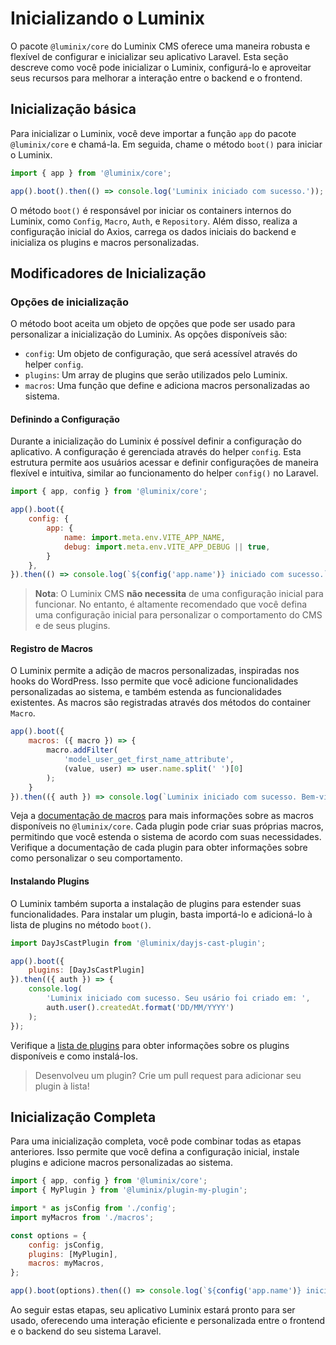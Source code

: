 # Inicializando o Luminix

O pacote `@luminix/core` do Luminix CMS oferece uma maneira robusta e flexível de configurar e inicializar seu aplicativo Laravel. Esta seção descreve como você pode inicializar o Luminix, configurá-lo e aproveitar seus recursos para melhorar a interação entre o backend e o frontend.

## Inicialização básica

Para inicializar o Luminix, você deve importar a função `app` do pacote `@luminix/core` e chamá-la. Em seguida, chame o método `boot()` para iniciar o Luminix.

```javascript
import { app } from '@luminix/core';

app().boot().then(() => console.log('Luminix iniciado com sucesso.'));
```

O método `boot()` é responsável por iniciar os containers internos do Luminix, como `Config`, `Macro`, `Auth`, e `Repository`. Além disso, realiza a configuração inicial do Axios, carrega os dados iniciais do backend e inicializa os plugins e macros personalizadas.

## Modificadores de Inicialização

### Opções de inicialização

O método boot aceita um objeto de opções que pode ser usado para personalizar a inicialização do Luminix. As opções disponíveis são:

 - `config`: Um objeto de configuração, que será acessível através do helper `config`.
 - `plugins`: Um array de plugins que serão utilizados pelo Luminix.
 - `macros`: Uma função que define e adiciona macros personalizadas ao sistema.


#### Definindo a Configuração

Durante a inicialização do Luminix é possível definir a configuração do aplicativo. A configuração é gerenciada através do helper `config`. Esta estrutura permite aos usuários acessar e definir configurações de maneira flexível e intuitiva, similar ao funcionamento do helper `config()` no Laravel.

```javascript
import { app, config } from '@luminix/core';

app().boot({
    config: {
        app: {
            name: import.meta.env.VITE_APP_NAME,
            debug: import.meta.env.VITE_APP_DEBUG || true,
        }
    },
}).then(() => console.log(`${config('app.name')} iniciado com sucesso.` ));
```

 > **Nota**: O Luminix CMS **não necessita** de uma configuração inicial para funcionar. No entanto, é altamente recomendado que você defina uma configuração inicial para personalizar o comportamento do CMS e de seus plugins.

#### Registro de Macros

O Luminix permite a adição de macros personalizadas, inspiradas nos hooks do WordPress. Isso permite que você adicione funcionalidades personalizadas ao sistema, e também estenda as funcionalidades existentes. As macros são registradas através dos métodos do container `Macro`.

```javascript
app().boot({
    macros: ({ macro }) => {
        macro.addFilter(
            'model_user_get_first_name_attribute',
            (value, user) => user.name.split(' ')[0]
        );
    }
}).then(({ auth }) => console.log(`Luminix iniciado com sucesso. Bem-vindo, ${auth.user().firstName}!`));
```

Veja a [documentação de macros](./1.2-Registro-de-macros.md) para mais informações sobre as macros disponíveis no `@luminix/core`. Cada plugin pode criar suas próprias macros, permitindo que você estenda o sistema de acordo com suas necessidades. Verifique a documentação de cada plugin para obter informações sobre como personalizar o seu comportamento.

#### Instalando Plugins

O Luminix também suporta a instalação de plugins para estender suas funcionalidades. Para instalar um plugin, basta importá-lo e adicioná-lo à lista de plugins no método `boot()`.

```javascript
import DayJsCastPlugin from '@luminix/dayjs-cast-plugin';

app().boot({
    plugins: [DayJsCastPlugin]
}).then(({ auth }) => {
    console.log(
        'Luminix iniciado com sucesso. Seu usário foi criado em: ', 
        auth.user().createdAt.format('DD/MM/YYYY')
    );
});
```

Verifique a [lista de plugins](./2.2-Plugins.md) para obter informações sobre os plugins disponíveis e como instalá-los. 

 > Desenvolveu um plugin? Crie um pull request para adicionar seu plugin à lista!

## Inicialização Completa

Para uma inicialização completa, você pode combinar todas as etapas anteriores. Isso permite que você defina a configuração inicial, instale plugins e adicione macros personalizadas ao sistema.

```javascript
import { app, config } from '@luminix/core';
import { MyPlugin } from '@luminix/plugin-my-plugin';

import * as jsConfig from './config';
import myMacros from './macros';

const options = {
    config: jsConfig,
    plugins: [MyPlugin],
    macros: myMacros,
};

app().boot(options).then(() => console.log(`${config('app.name')} iniciado com sucesso.` ));
```

Ao seguir estas etapas, seu aplicativo Luminix estará pronto para ser usado, oferecendo uma interação eficiente e personalizada entre o frontend e o backend do seu sistema Laravel.
